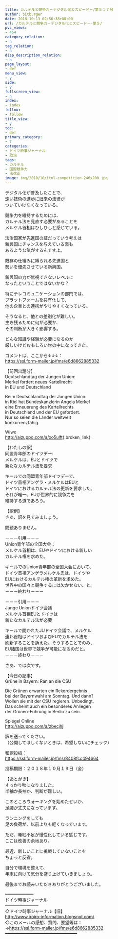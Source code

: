 ```yaml
---
title: カルテルと競争力－デジタル化とスピード－/第５１７号
author: bitburger
date: 2018-10-13 02:56:38+00:00
url: /カルテルと競争力－デジタル化とスピード－-第５/
pvc_views:
- 454
category_relation:
- n
tag_relation:
- n
disp_description_relation:
- n
page_layout:
- def
menu_view:
- y
side:
- y
fullscreen_view:
- n
index:
- index
follow:
- follow
title_view:
- y
toc:
- def
primary_category:
- 7
categories:
- ドイツ時事ジャーナル
- 政治
tags:
- カルテル
- 国際競争力
- 法改正
image: img/2018/10/itnl-competition-246x200.jpg
---
```

デジタル化が普及したことで、  
速い技術の進歩に旧来の法律が  
ついていけなくなっている。  
  
競争力を維持するためには、  
カルテル法を見直す必要があることを  
メルケル首相はひしひしと感じている。

法治国家が先進国の証だっていう考えは  
新興国にチャンスを与えている面も  
あるような気がするんですよ。  
  
既存の仕組みに縛られる先進国と  
勢いを優先させている新興国。  
  
新興国の力が無視できないレベルに  
なったということではないかな？

特にテレコミュニケーションの部門では、  
プラットフォームを共有化して、  
他の企業との連携がやりやすくなっている。  
  
そうなると、他との差別化が難しい。  
生き残るために何が必要か、  
その判断が大きく影響する。  
  
どんな知識や経験が必要になるのか  
厳しいけどおもしろい世の中になってきた。

コメントは、ここから↓↓↓：  
<https://ssl.form-mailer.jp/fms/e6d8662885332>

【前回出題分】  
Deutschlandtag der Jungen Union:  
Merkel fordert neues Kartellrecht  
in EU und Deutschland  
  
Beim Deutschlandtag der Jungen Union  
in Kiel hat Bundeskanzlerin Angela Merkel  
eine Erneuerung des Kartellrechts  
in Deutschland und der EU gefordert.  
Nur so seien die Länder weltweit  
konkurrenzfähig.  
  
Wiwo  
<http://aizuppo.com/a/xo5ulft>{.broken_link}

【わたしの訳】  
同盟青年部のドイツデー:  
メルケルは、EUとドイツで  
新たなカルテル法を要求  
  
キールでの同盟青年部ドイツデーで、  
ドイツ首相アンゲラ・メルケルはEUと  
ドイツにおけるカルテル法の更新を要求した。  
それが唯一、EUが世界的に競争力を  
維持する道であろう。

【訳例】  
さあ、訳を見てみましょう。  
  
問題ありません。

－－－引用－－－  
Union青年部の全国大会：  
メルケル首相は、EUやドイツにおける新しい  
カルテル権を求めた。  
  
キールでのUnion青年部の全国大会において、  
ドイツ首相アンゲラメルケル氏は、ドイツや  
EUにおけるカルテル権の革新を求めた。  
世界中の国々と競争するには欠かせない、と。  
－－－終わり－－－

－－－引用－－－  
Junge Unionドイツ会議  
メルケル首相EUとドイツは  
新たなカルテル法が必要  
  
キールで開かれたJUドイツ会議で、メルケル  
連邦首相はドイツおよびEUでカルテル法を  
刷新することを訴えた。そうすることでのみ、  
EU諸国は世界で競争が可能になるのだと。  
－－－終わり－－－

さあ、では次です。  
  
【今日の記事】  
Grüne in Bayern: Ran an die CSU  
  
Die Grünen erwarten ein Rekordergebnis  
bei der Bayernwahl am Sonntag. Und dann?  
Wollen sie mit der CSU regieren. Unbedingt.  
Das scheint auch ein besonderes Anliegen  
der Grünen-Führung in Berlin zu sein.  
  
Spiegel Online  
<http://aizuppo.com/a/zbecjhj>

訳を送ってください。  
（公開してほしくないときは、希望しないにチェック）  
  
和訳投稿：  
 <https://ssl.form-mailer.jp/fms/8408fcc494664>  
  
投稿期限：２０１８年１０月１９日（金）

【あとがき】  
すっかり秋になりました。  
半袖か長袖か、判断が難しい。  
  
このところウォーキングを始めたせいか、  
足腰が丈夫になっています。  
  
ランニングをしても  
足の負荷が、以前よりも軽くなっています。  
  
ただ、睡眠不足が慢性化している感じです。  
ここは改善の余地あり。  
  
最近、新しいことに挑戦していないことを  
ちょっと反省。  
  
自分で環境を整えて、  
年末に向けて気分を盛り上げていきましょう。  
  
最後までお読みいただきありがとうございました。

━━━━━━━━━━━  
ドイツ時事ジャーナル  
───────────  
◇ドイツ時事ジャーナル【旧】  
<http://www.iroiro-information.blogspot.com/>  
◇このメールの感想、質問、要望等は：  
-><https://ssl.form-mailer.jp/fms/e6d8662885332>  
━━━━━━━━━━━━━━━━━━━━━━━━━━━━